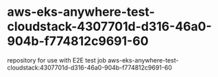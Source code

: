 # aws-eks-anywhere-test-cloudstack-4307701d-d316-46a0-904b-f774812c9691-60
repository for use with E2E test job aws-eks-anywhere-test-cloudstack:4307701d-d316-46a0-904b-f774812c9691-60
